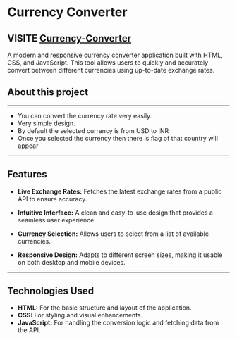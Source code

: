 # Currency Converter

## VISITE [Currency-Converter](https://sanju-1114.github.io/currencyConverter/)

A modern and responsive currency converter application built with HTML, CSS, and JavaScript. This tool allows users to quickly and accurately convert between different currencies using up-to-date exchange rates.

## About this project
---
- You can convert the currency rate very easily.
- Very simple design.
- By default the selected currency is from USD to INR
- Once you selected the currency then there is flag of that country will appear 

---
## Features
- **Live Exchange Rates:** Fetches the latest exchange rates from a public API to ensure accuracy.

- **Intuitive Interface:** A clean and easy-to-use design that provides a seamless user experience.

- **Currency Selection:** Allows users to select from a list of available currencies.

- **Responsive Design:** Adapts to different screen sizes, making it usable on both desktop and mobile devices.

---

## Technologies Used
- **HTML:** For the basic structure and layout of the application.
- **CSS:** For styling and visual enhancements.
- **JavaScript:** For handling the conversion logic and fetching data from the API.